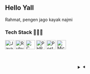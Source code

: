 <br/>


## Hello Yall


<p align="justify">
Rahmat, pengen jago kayak najmi
<br>
</p>

### Tech Stack 👨🏻‍💻

<span>
  <img src="https://upload.wikimedia.org/wikipedia/commons/9/99/Unofficial_JavaScript_logo_2.svg" height="30" title="JavaScript" />
  <img src="https://upload.wikimedia.org/wikipedia/commons/thumb/6/62/Ruby_On_Rails_Logo.svg/120px-Ruby_On_Rails_Logo.svg.png" height="30" title="RubyOnRails" />
  <img src="https://upload.wikimedia.org/wikipedia/commons/thumb/0/0d/C_Sharp_wordmark.svg/120px-C_Sharp_wordmark.svg.png" height="30" title="C Sharp" />
  <img src="https://upload.wikimedia.org/wikipedia/commons/2/27/PHP-logo.svg" height="30" title="PHP" />
  <img src="https://id.wikipedia.org/wiki/Berkas:Postgresql_elephant.svg#/media/Berkas:Postgresql_elephant.svg" height="30" title="PostgreSql" />
  <img src="https://miro.medium.com/v2/resize:fit:640/format:webp/1*KTDZHTVaVbvbyhIf2PmBAw.png" height="30" title="Microsoft Sql Server" />
</span>
<h2></h2><br>

<details align="center">
<summary> &#x2BC7;</summary>

<h2></h2><br>
<p align="center">
  <samp>
	<img alt="Top Language" src="https://github-readme-stats.vercel.app/api/top-langs/?layout=compact&username=rahmatmlyn&theme=tokyonight"/>
	<br/>e
	<img alt="streaks" src="https://github-readme-streak-stats.herokuapp.com/?user=rahmatmlyn&count_private=true&theme=tokyonight">
	<br/>
	<img alt="stats" src="https://github-readme-stats.vercel.app/api?username=rahmatmlyn&show_icons=true&theme=tokyonight&include_all_commits=true&count_private=true">
  </samp>
</p>
</details>
